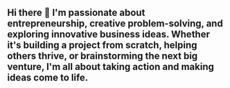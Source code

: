 ## Hi there 👋 I'm passionate about entrepreneurship, creative problem-solving, and exploring innovative business ideas. Whether it's building a project from scratch, helping others thrive, or brainstorming the next big venture, I'm all about taking action and making ideas come to life.
<!--
**D3696/D3696** is a ✨ _special_ ✨ repository because its `README.md` (this file) appears on your GitHub profile.

Here are some ideas to get you started:

- 🔭 I’m currently working on ...
- 🌱 I’m currently learning ...
- 👯 I’m looking to collaborate on ...
- 🤔 I’m looking for help with ...
- 💬 Ask me about ...
- 📫 How to reach me: ...
- 😄 Pronouns: ...
- ⚡ Fun fact: ...
-->
